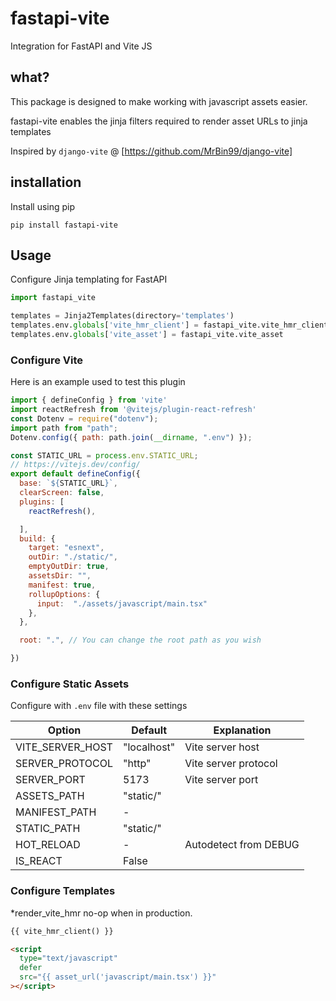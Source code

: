 # fastapi-vite

Integration for FastAPI and Vite JS

## what?

This package is designed to make working with javascript assets easier.

fastapi-vite enables the jinja filters required to render asset URLs to jinja templates

Inspired by `django-vite` @ [https://github.com/MrBin99/django-vite]

## installation

Install using pip

```shell
pip install fastapi-vite
```

## Usage

Configure Jinja templating for FastAPI

``` python
import fastapi_vite

templates = Jinja2Templates(directory='templates')
templates.env.globals['vite_hmr_client'] = fastapi_vite.vite_hmr_client
templates.env.globals['vite_asset'] = fastapi_vite.vite_asset

```

### Configure Vite

Here is an example used to test this plugin

``` javascript
import { defineConfig } from 'vite'
import reactRefresh from '@vitejs/plugin-react-refresh'
const Dotenv = require("dotenv");
import path from "path";
Dotenv.config({ path: path.join(__dirname, ".env") });

const STATIC_URL = process.env.STATIC_URL;
// https://vitejs.dev/config/
export default defineConfig({
  base: `${STATIC_URL}`,
  clearScreen: false,
  plugins: [
    reactRefresh(),

  ],
  build: {
    target: "esnext",
    outDir: "./static/",
    emptyOutDir: true,
    assetsDir: "",
    manifest: true,
    rollupOptions: {
      input:  "./assets/javascript/main.tsx"
    },
  },

  root: ".", // You can change the root path as you wish

})

```

### Configure Static Assets

Configure with `.env` file with these settings

| Option           | Default     | Explanation            |
|------------------|-------------|------------------------|
| VITE_SERVER_HOST | "localhost" | Vite server host       |
| SERVER_PROTOCOL  | "http"      | Vite server protocol   |
| SERVER_PORT      | 5173        | Vite server port       |
| ASSETS_PATH      | "static/"   |                        |
| MANIFEST_PATH    | -           |                        |
| STATIC_PATH      | "static/"   |                        |
| HOT_RELOAD       | -           | Autodetect from DEBUG  |
| IS_REACT         | False       |                        |


### Configure Templates

\*render_vite_hmr no-op when in production.

```html
{{ vite_hmr_client() }}

<script
  type="text/javascript"
  defer
  src="{{ asset_url('javascript/main.tsx') }}"
></script>
```
